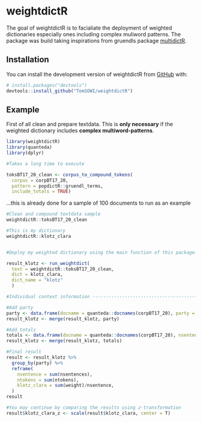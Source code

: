
<!-- README.md is generated from README.Rmd. Please edit that file -->

# weightdictR

<!-- badges: start -->
<!-- badges: end -->

The goal of weightdictR is to facialiate the deployment of weighted
dictionaries especially ones including complex muliword patterns. The
package was build taking inspirations from gruendls package
[multidictR](https://github.com/jogrue/multidictR).

## Installation

You can install the development version of weightdictR from
[GitHub](https://github.com/) with:

``` r
# install.packages("devtools")
devtools::install_github("TomSOWI/weightdictR")
```

## Example

First of all clean and prepare textdata. This is **only necessary** if
the weighted dictionary includes **complex multiword-patterns**.

``` r
library(weightdictR)
library(quanteda)
library(dplyr)

#Takes a long time to execute

toksBT17_20_clean <- corpus_to_compound_tokens(
  corpus = corpBT17_20,
  pattern = popdictR::gruendl_terms,
  include_totals = TRUE)
```

…this is already done for a sample of 100 documents to run as an example

``` r
#Clean and compound textdata sample
weightdictR::toksBT17_20_clean

#This is my dictionary
weightdictR::klotz_clara


#Deploy my weighted dictionary using the main function of this package: run_weightdict

result_klotz <- run_weightdict(
  text = weightdictR::toksBT17_20_clean,
  dict = klotz_clara,
  dict_name = "klotz"
  )

#Individual context information -----------------------------------------------

#Add party 
party <- data.frame(docname = quanteda::docnames(corpBT17_20), party = docvars(corpBT17_20)$party)
result_klotz <- merge(result_klotz, party)

#Add totals
totals <- data.frame(docname = quanteda::docnames(corpBT17_20), nsentences = nsentence(corpBT17_20), ntokens = ntoken(corpBT17_20))
result_klotz <- merge(result_klotz, totals)

#Final result
result <- result_klotz %>%
  group_by(party) %>%
  reframe(
    nsentence = sum(nsentences),
    ntokens = sum(ntokens),
    klotz_clara = sum(weight)/nsentence,
  )
result

#You may continue by comparing the results using z-transformation
result$klotz_clara_z <- scale(result$klotz_clara, center = T)
```
